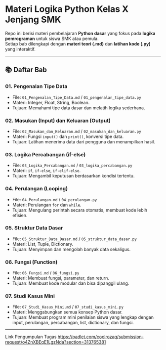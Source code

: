 # Materi Logika Python Kelas X Jenjang SMK

Repo ini berisi materi pembelajaran **Python dasar** yang fokus pada **logika pemrograman** untuk siswa SMK atau pemula.  
Setiap bab dilengkapi dengan **materi teori (.md)** dan **latihan kode (.py)** yang interaktif.  

---

## 📚 Daftar Bab

### 01. Pengenalan Tipe Data
- File: `01_Pengenalan_Tipe_Data.md` / `01_pengenalan_tipe_data.py`  
- Materi: Integer, Float, String, Boolean.  
- Tujuan: Memahami tipe data dasar dan melatih logika sederhana.

### 02. Masukan (Input) dan Keluaran (Output)
- File: `02_Masukan_dan_Keluaran.md` / `02_masukan_dan_keluaran.py`  
- Materi: Fungsi `input()` dan `print()`, konversi tipe data.  
- Tujuan: Latihan menerima data dari pengguna dan menampilkan hasil.

### 03. Logika Percabangan (if-else)
- File: `03_Logika_Percabangan.md` / `03_logika_percabangan.py`  
- Materi: `if`, `if-else`, `if-elif-else`.  
- Tujuan: Mengambil keputusan berdasarkan kondisi tertentu.

### 04. Perulangan (Looping)
- File: `04_Perulangan.md` / `04_perulangan.py`  
- Materi: Perulangan `for` dan `while`.  
- Tujuan: Mengulang perintah secara otomatis, membuat kode lebih efisien.

### 05. Struktur Data Dasar
- File: `05_Struktur_Data_Dasar.md` / `05_struktur_data_dasar.py`  
- Materi: List, Tuple, Dictionary.  
- Tujuan: Menyimpan dan mengolah banyak data sekaligus.

### 06. Fungsi (Function)
- File: `06_Fungsi.md` / `06_fungsi.py`  
- Materi: Membuat fungsi, parameter, dan return.  
- Tujuan: Membuat kode modular dan bisa dipanggil ulang.

### 07. Studi Kasus Mini
- File: `07_Studi_Kasus_Mini.md` / `07_studi_kasus_mini.py`  
- Materi: Menggabungkan semua konsep Python dasar.  
- Tujuan: Membuat program mini penilaian siswa yang lengkap dengan input, perulangan, percabangan, list, dictionary, dan fungsi.

---

Link Pengumpulan Tugas
https://padlet.com/coolrozaq/submission-request/o4ZnXBEqE1LgzNda?section=313765381
